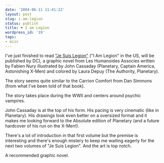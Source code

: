 ```yaml
---
date: '2004-06-11 11:41:22'
layout: post
slug: i-am-legion
status: publish
title: ⚑ I am Legion
wordpress_id: '19'
tags:
- misc
---
```


I've just finished to read ["Je Suis Legion"](http://www.humano.com/catalogue/fiche_catal.php?id=35160) ("I Am Legion" in the US, will be published by DC), a graphic novel from Les Humanoides Associes written by Fabien Nury illustrated  by John Cassaday (Planetary, Captain America, Astonishing X-Men) and colored by Laura Depuy (The Authority, Planetary).  

The story seems quite similar to the Carrion Comfort from Dan Simmons (from what I've been told of that book).  

The story takes place during the WWII and centers around psychic vampires.  

John Cassaday is at the top of his form. His pacing is very cinematic (like in Planetary). His drawings look even better on a oversized format and it makes me looking forward to the Absolute edition of Planetary (and a future hardcover of his run on the X-Men!).





There's a lot of introduction in that first volume but the premise is interesting and there's enough mistery to keep me waiting eagerly for the next two volumes of "Je Suis Legion". And the art is top notch.  

A recommended graphic novel.
